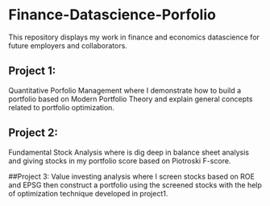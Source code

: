 # Finance-Datascience-Porfolio
This repository displays my work in finance and economics datascience for future employers and collaborators.

## Project 1: 
Quantitative Porfolio Management where I demonstrate how to build a portfolio based on Modern Portfolio Theory and explain general concepts related to portfolio optimization.

## Project 2:
Fundamental Stock Analysis where is dig deep in balance sheet analysis and giving stocks in my portfolio score based on Piotroski F-score. 

##Project 3:
Value investing analysis where I screen stocks based on ROE and EPSG then construct a portfolio using the screened stocks with the help of optimization technique developed in project1.



